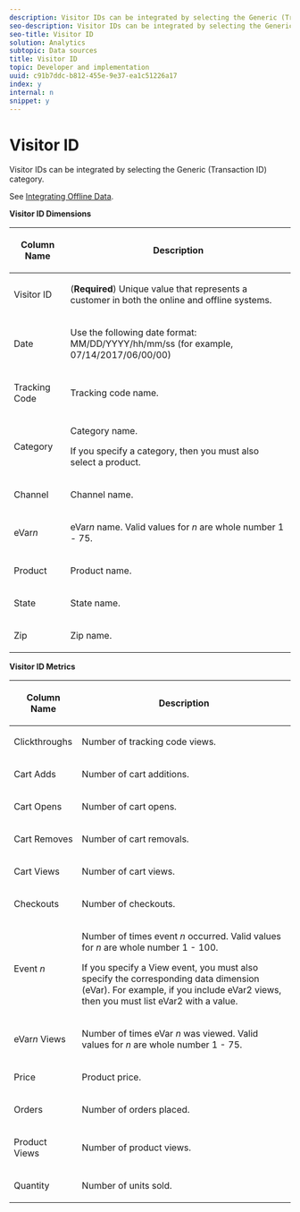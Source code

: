 ```yaml
---
description: Visitor IDs can be integrated by selecting the Generic (Transaction ID) category.
seo-description: Visitor IDs can be integrated by selecting the Generic (Transaction ID) category.
seo-title: Visitor ID
solution: Analytics
subtopic: Data sources
title: Visitor ID
topic: Developer and implementation
uuid: c91b7ddc-b812-455e-9e37-ea1c51226a17
index: y
internal: n
snippet: y
---
```


# Visitor ID

Visitor IDs can be integrated by selecting the Generic (Transaction ID) category.

See [Integrating Offline Data](../../../import/c-data-sources/datasrc-integrating-offline-data.md#concept_B5C576220F1548B5A3A57112AA3960C6). 

<p class="head"> <b>Visitor ID Dimensions</b> </p>

<table id="table_8F90F820E7D2465582DA00F2DFC5B21C"> 
 <thead> 
  <tr> 
   <th colname="col1" class="entry"> <p>Column Name </p> </th> 
   <th colname="col2" class="entry"> <p>Description </p> </th> 
  </tr> 
 </thead>
 <tbody> 
  <tr> 
   <td colname="col1"> <p>Visitor ID </p> </td> 
   <td colname="col2"> <p>(<b>Required</b>) Unique value that represents a customer in both the online and offline systems. </p> </td> 
  </tr> 
  <tr> 
   <td colname="col1"> <p>Date </p> </td> 
   <td colname="col2"> <p>Use the following date format: <span class="codeph"> MM/DD/YYYY/hh/mm/ss</span> (for example, <span class="codeph"> 07/14/2017/06/00/00</span>) </p> </td> 
  </tr> 
  <tr> 
   <td colname="col1"> <p>Tracking Code </p> </td> 
   <td colname="col2"> <p>Tracking code name. </p> </td> 
  </tr> 
  <tr> 
   <td colname="col1"> <p>Category </p> </td> 
   <td colname="col2"> <p>Category name. </p> <p>If you specify a category, then you must also select a product. </p> </td> 
  </tr> 
  <tr> 
   <td colname="col1"> <p>Channel </p> </td> 
   <td colname="col2"> <p>Channel name. </p> </td> 
  </tr> 
  <tr> 
   <td colname="col1"> <p>eVar<i>n</i> </p> </td> 
   <td colname="col2"> <p>eVar<i>n</i> name. Valid values for <i>n</i> are whole number 1 - 75. </p> </td> 
  </tr> 
  <tr> 
   <td colname="col1"> <p>Product </p> </td> 
   <td colname="col2"> <p>Product name. </p> </td> 
  </tr> 
  <tr> 
   <td colname="col1"> <p>State </p> </td> 
   <td colname="col2"> <p>State name. </p> </td> 
  </tr> 
  <tr> 
   <td colname="col1"> <p>Zip </p> </td> 
   <td colname="col2"> <p>Zip name. </p> </td> 
  </tr> 
 </tbody> 
</table>

**Visitor ID Metrics** 

<table id="table_D4EA0F08447148B0A1750981A2AAA604"> 
 <thead> 
  <tr> 
   <th colname="col1" class="entry"> <p>Column Name </p> </th> 
   <th colname="col2" class="entry"> <p>Description </p> </th> 
  </tr> 
 </thead>
 <tbody> 
  <tr> 
   <td colname="col1"> <p>Clickthroughs </p> </td> 
   <td colname="col2"> <p>Number of tracking code views. </p> </td> 
  </tr> 
  <tr> 
   <td colname="col1"> <p>Cart Adds </p> </td> 
   <td colname="col2"> <p>Number of cart additions. </p> </td> 
  </tr> 
  <tr> 
   <td colname="col1"> <p>Cart Opens </p> </td> 
   <td colname="col2"> <p>Number of cart opens. </p> </td> 
  </tr> 
  <tr> 
   <td colname="col1"> <p>Cart Removes </p> </td> 
   <td colname="col2"> <p>Number of cart removals. </p> </td> 
  </tr> 
  <tr> 
   <td colname="col1"> <p>Cart Views </p> </td> 
   <td colname="col2"> <p>Number of cart views. </p> </td> 
  </tr> 
  <tr> 
   <td colname="col1"> <p>Checkouts </p> </td> 
   <td colname="col2"> <p>Number of checkouts. </p> </td> 
  </tr> 
  <tr> 
   <td colname="col1"> <p>Event <i>n</i> </p> </td> 
   <td colname="col2"> <p>Number of times event <i>n</i> occurred. Valid values for <i>n</i> are whole number 1 - 100. </p> <p>If you specify a View event, you must also specify the corresponding data dimension (eVar). For example, if you include eVar2 views, then you must list eVar2 with a value. </p> </td> 
  </tr> 
  <tr> 
   <td colname="col1"> <p>eVar<i>n</i> Views </p> </td> 
   <td colname="col2"> <p>Number of times eVar <i>n</i> was viewed. Valid values for <i>n</i> are whole number 1 - 75. </p> </td> 
  </tr> 
  <tr> 
   <td colname="col1"> <p>Price </p> </td> 
   <td colname="col2"> <p>Product price. </p> </td> 
  </tr> 
  <tr> 
   <td colname="col1"> <p>Orders </p> </td> 
   <td colname="col2"> <p>Number of orders placed. </p> </td> 
  </tr> 
  <tr> 
   <td colname="col1"> <p>Product Views </p> </td> 
   <td colname="col2"> <p>Number of product views. </p> </td> 
  </tr> 
  <tr> 
   <td colname="col1"> <p>Quantity </p> </td> 
   <td colname="col2"> <p>Number of units sold. </p> </td> 
  </tr> 
 </tbody> 
</table>

